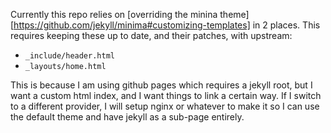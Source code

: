 Currently this repo relies on 
[overriding the minina theme][https://github.com/jekyll/minima#customizing-templates]
in 2 places. This requires keeping these up to date, and their patches, with upstream:
- `_include/header.html`
- `_layouts/home.html`

This is because I am using github pages which requires a jekyll root, but I want a custom html
index, and I want things to link a certain way. If I switch to a different provider, I will setup
nginx or whatever to make it so I can use the default theme and have jekyll as a sub-page entirely. 
